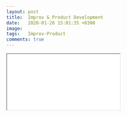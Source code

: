```yaml
---
layout: post
title:  Improv & Product Development
date:   2020-01-26 15:01:35 +0300
image:  
tags:   Improv-Product
comments: true
---
```

  
  <iframe src=”/_data/Improv_and_product_clean2.pdf" width=”100%” height=”100%”>
